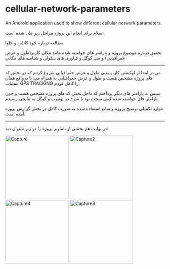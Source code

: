 # cellular-network-parameters
An Android application used to show different cellular network parameters. 

سلام برای انجام این پروژه مراحل زیر طی شده است:

مطالعه درباره خود کاتلین و جاوا 

تحقیق درباره موضوع پروژه و پارامتر های خواسته شده مانند مکان کاربر(طول و عرض جغرافیایی) و مپ گوگل و فناوری های سلولی و شناسه های مکانی

-------------------------------------------------------------------------------------------------------------------------------------------------------------
من در ابتدا از لوکیشن کاربر یعنی طول و عرض جغرافیایی شروع کردم که در بخش کد های پروژه مشخص هست و طول و عرض جغرافیایی به همراه مپ یا درواقع همان عملیات GPS TRACKING را کامل کردم.

سپس به پارامتر های دیگر پرداختم که داخل بخش کد های پروژه مشخص هست و چون پارامتر های خواسته شده کمی سخت بود با سرچ در یوتیوب و گوگل به نتایجی رسیدم.

موارد تکمیلی توضیح پروژه و منابع استفاده شده به صورت کامل در بخش گزارش پروژه آمده است.

-------------------------------------------------------------------------------------------------------------------------------------------------------------

در نهایت هم بخشی از تصاویر پروژه را در زیر میتوان دید:

<img width="200" alt="Capture" src="https://github.com/mahdi-fathian/cellular-network-parameters/assets/74285697/d3bb236d-7139-4312-805f-f87cd756eb0d">






<img width="200" alt="Capture2" src="https://github.com/mahdi-fathian/cellular-network-parameters/assets/74285697/14ab0d4f-bf85-4667-b61a-a13b319d550e">





<img width="200" alt="Capture4" src="https://github.com/mahdi-fathian/cellular-network-parameters/assets/74285697/c55ccf38-c652-41de-9d33-de9b3b380870">






<img width="200" alt="Capture3" src="https://github.com/mahdi-fathian/cellular-network-parameters/assets/74285697/d9918cba-f098-409c-9925-7c9c269597ac">

